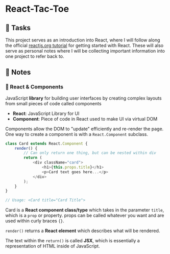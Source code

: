 # React-Tac-Toe

## 🔨 Tasks

This project serves as an introduction into React, where I will follow along the official [reactjs.org tutorial](https://reactjs.org/tutorial/tutorial.html) for getting started with React. These will also serve as personal notes where I will be collecting important information into one project to refer back to.

## 📝 Notes

### 🧩 React & Components

JavaScript **library** for building user interfaces by creating complex layouts from small pieces of code called components
  * **React**: JavaScript Library for UI
  * **Component**: Piece of code in React used to make UI via virtual DOM
  
Components allow the DOM to "update" efficiently and re-render the page. One way to create a component is with a `React.Component` subclass.

```js
class Card extends React.Component {
    render() {
        // Can only return one thing, but can be nested within div
        return (
            <div className="card">
                <h1>{this.props.title}</h1>
                <p>Card text goes here...</p>
            </div>
        );
    }
}

// Usage: <Card title="Card Title">
```

Card is a **React component class/type** which takes in the parameter `title`, which is a `prop` or property. props can be called whatever you want and are used within curly braces `{}`.

`render()` returns a **React element** which describes what will be rendered.

The text within the `return()` is called **JSX**, which is essentially a representation of HTML inside of JavaScript.